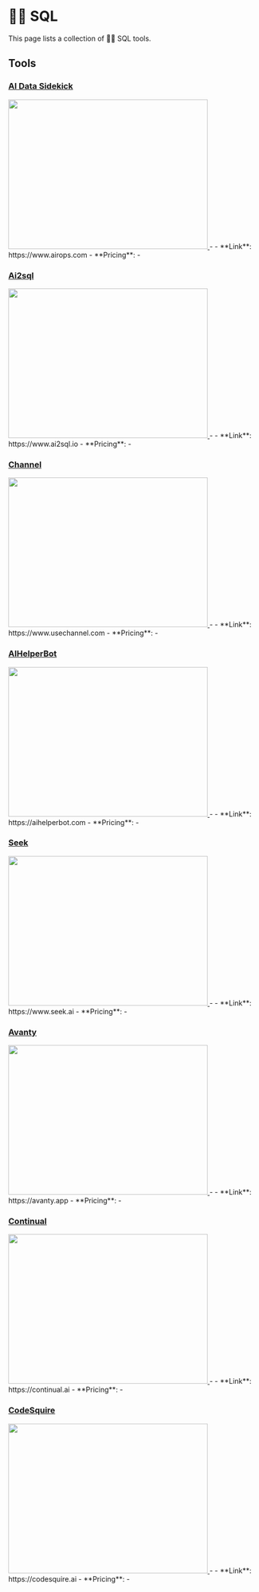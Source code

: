 # 🤵‍♀️ SQL

This page lists a collection of 🤵‍♀️ SQL tools.

## Tools

### [AI Data Sidekick](https://www.airops.com)
<a href="https://www.airops.com">
   <img src="AI Data Sidekick.png" width="400" height="300">
</a>
-
- **Link**: https://www.airops.com
- **Pricing**: -

### [Ai2sql](https://www.ai2sql.io)
<a href="https://www.ai2sql.io">
   <img src="Ai2sql.png" width="400" height="300">
</a>
-
- **Link**: https://www.ai2sql.io
- **Pricing**: -

### [Channel](https://www.usechannel.com)
<a href="https://www.usechannel.com">
   <img src="Channel.png" width="400" height="300">
</a>
-
- **Link**: https://www.usechannel.com
- **Pricing**: -

### [AIHelperBot](https://aihelperbot.com)
<a href="https://aihelperbot.com">
   <img src="AIHelperBot.png" width="400" height="300">
</a>
-
- **Link**: https://aihelperbot.com
- **Pricing**: -

### [Seek](https://www.seek.ai)
<a href="https://www.seek.ai">
   <img src="Seek.png" width="400" height="300">
</a>
-
- **Link**: https://www.seek.ai
- **Pricing**: -

### [Avanty](https://avanty.app)
<a href="https://avanty.app">
   <img src="Avanty.png" width="400" height="300">
</a>
-
- **Link**: https://avanty.app
- **Pricing**: -

### [Continual](https://continual.ai)
<a href="https://continual.ai">
   <img src="Continual.png" width="400" height="300">
</a>
-
- **Link**: https://continual.ai
- **Pricing**: -

### [CodeSquire](https://codesquire.ai)
<a href="https://codesquire.ai">
   <img src="CodeSquire.png" width="400" height="300">
</a>
-
- **Link**: https://codesquire.ai
- **Pricing**: -

